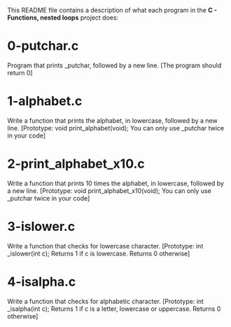 This README file contains a description of what each program in the **C - Functions, nested loops** project does:

# 0-putchar.c
Program that prints _putchar, followed by a new line. [The program should return 0]

# 1-alphabet.c
Write a function that prints the alphabet, in lowercase, followed by a new line. [Prototype: void print_alphabet(void); You can only use _putchar twice in your code]

# 2-print_alphabet_x10.c
Write a function that prints 10 times the alphabet, in lowercase, followed by a new line. [Prototype: void print_alphabet_x10(void); You can only use _putchar twice in your code]

# 3-islower.c
Write a function that checks for lowercase character. [Prototype: int _islower(int c);
Returns 1 if c is lowercase. Returns 0 otherwise]


# 4-isalpha.c
Write a function that checks for alphabetic character. [Prototype: int _isalpha(int c); Returns 1 if c is a letter, lowercase or uppercase. Returns 0 otherwise]



